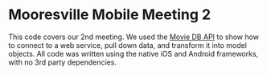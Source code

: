 # Mooresville Mobile Meeting 2

This code covers our 2nd meeting. We used the [Movie DB API](https://developers.themoviedb.org/3/getting-started) to show how to connect to a web service, pull down data, and transform it into model objects. All code was written using the native iOS and Android frameworks, with no 3rd party dependencies.